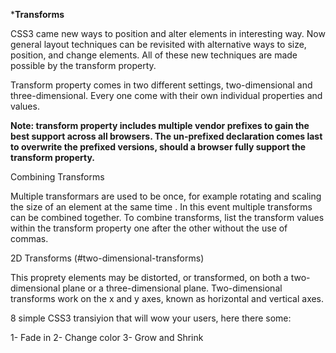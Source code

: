 ***Transforms**

 CSS3 came new ways to position and alter elements in interesting way. Now general layout techniques can be revisited with alternative ways to size, position, and change elements. All of these new techniques are made possible by the transform property.

 Transform property comes in two different settings, two-dimensional and three-dimensional. Every one come with their own individual properties and values.

 **Note: transform property includes multiple vendor prefixes to gain the best support across all browsers. The un-prefixed declaration comes last to overwrite the prefixed versions, should a browser fully support the transform property.**

 Combining Transforms

 Multiple transformars are used to be once, for example rotating and scaling the size of an element at the same time . In this event multiple transforms can be combined together. To combine transforms, list the transform values within the transform property one after the other without the use of commas.

 2D Transforms (#two-dimensional-transforms)

 This proprety elements may be distorted, or transformed, on both a two-dimensional plane or a three-dimensional plane. Two-dimensional transforms work on the x and y axes, known as horizontal and vertical axes. 

 8 simple CSS3 transiyion that will wow your users, here there some:

 1- Fade in 
 2- Change color
 3- Grow and Shrink